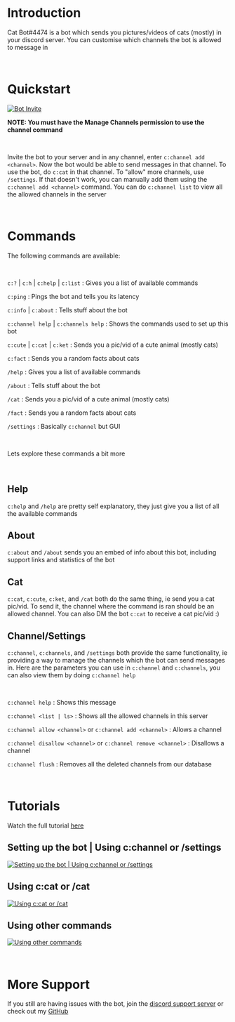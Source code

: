 # Introduction

Cat Bot#4474 is a bot which sends you pictures/videos of cats (mostly) in your discord server. You can customise which channels the bot is allowed to message in

<br>

# Quickstart

[![Bot Invite](https://shields.io/badge/invite_the-discord_bot-7289DA?logo=discord&style=for-the-badge)](https://discord.com/api/oauth2/authorize?client_id=893261717155500082&permissions=274878024704&scope=applications.commands%20bot)

**NOTE: You must have the Manage Channels permission to use the channel command**

<br>

Invite the bot to your server and in any channel, enter `c:channel add <channel>`. Now the bot would be able to send messages in that channel. To use the bot, do `c:cat` in that channel. To "allow" more channels, use `/settings`. If that doesn't work, you can manually add them using the `c:channel add <channel>` command. You can do `c:channel list` to view all the allowed channels in the server

<br>

# Commands

The following commands are available:

<br>

`c:?` \| `c:h` \| `c:help` \| `c:list` : Gives you a list of available commands

`c:ping` : Pings the bot and tells you its latency

`c:info` \| `c:about` : Tells stuff about the bot

`c:channel help` \| `c:channels help` : Shows the commands used to set up this bot

`c:cute` \| `c:cat` \| `c:ket` : Sends you a pic/vid of a cute animal (mostly cats)

`c:fact` : Sends you a random facts about cats

`/help` : Gives you a list of available commands

`/about` : Tells stuff about the bot

`/cat` : Sends you a pic/vid of a cute animal (mostly cats)

`/fact` : Sends you a random facts about cats

`/settings` : Basically `c:channel` but GUI

<br>

Lets explore these commands a bit more

<br>

## Help

`c:help` and `/help` are pretty self explanatory, they just give you a list of all the available commands

## About

`c:about` and `/about` sends you an embed of info about this bot, including support links and statistics of the bot

## Cat

`c:cat`, `c:cute`, `c:ket`, and `/cat` both do the same thing, ie send you a cat pic/vid. To send it, the channel where the command is ran should be an allowed channel. You can also DM the bot `c:cat` to receive a cat pic/vid :)

## Channel/Settings

`c:channel`, `c:channels`, and `/settings` both provide the same functionality, ie providing a way to manage the channels which the bot can send messages in. Here are the parameters you can use in `c:channel` and `c:channels`, you can also view them by doing `c:channel help`

<br>

`c:channel help` : Shows this message

`c:channel <list | ls>` : Shows all the allowed channels in this server

`c:channel allow <channel>` or `c:channel add <channel>` : Allows a channel

`c:channel disallow <channel>` or `c:channel remove <channel>` : Disallows a channel

`c:channel flush` : Removes all the deleted channels from our database

<br>

# Tutorials

Watch the full tutorial [here](https://github.com/msr8/msr8.github.io/blob/main/discordcatbot-media/Discord%20Cat%20Bot%20Final.mov?raw=true)

## Setting up the bot \| Using c:channel or /settings

[![Setting up the bot \| Using c:channel or /settings](https://github.com/msr8/msr8.github.io/blob/main/discordcatbot-media/Discord%20Cat%20Bot%201.gif?raw=true)](https://github.com/msr8/msr8.github.io/blob/main/discordcatbot-media/Discord%20Cat%20Bot%20Final.mov?raw=true)

## Using c:cat or /cat

[![Using c:cat or /cat](https://github.com/msr8/msr8.github.io/blob/main/discordcatbot-media/Discord%20Cat%20Bot%202.gif?raw=true)](https://github.com/msr8/msr8.github.io/blob/main/discordcatbot-media/Discord%20Cat%20Bot%20Final.mov?raw=true)

## Using other commands

[![Using other commands](https://github.com/msr8/msr8.github.io/blob/main/discordcatbot-media/Discord%20Cat%20Bot%203.gif?raw=true)](https://github.com/msr8/msr8.github.io/blob/main/discordcatbot-media/Discord%20Cat%20Bot%20Final.mov?raw=true)

<br>

# More Support

If you still are having issues with the bot, join the [discord support server](https://discord.gg/aGUvpSxMz5) or check out my [GitHub](https://github.com/msr8/discordcatbot)

